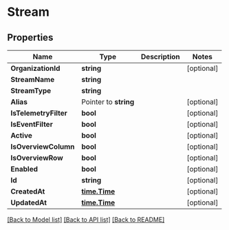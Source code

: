 # Stream

## Properties

Name | Type | Description | Notes
------------ | ------------- | ------------- | -------------
**OrganizationId** | **string** |  | [optional] 
**StreamName** | **string** |  | 
**StreamType** | **string** |  | 
**Alias** | Pointer to **string** |  | [optional] 
**IsTelemetryFilter** | **bool** |  | [optional] 
**IsEventFilter** | **bool** |  | [optional] 
**Active** | **bool** |  | [optional] 
**IsOverviewColumn** | **bool** |  | [optional] 
**IsOverviewRow** | **bool** |  | [optional] 
**Enabled** | **bool** |  | [optional] 
**Id** | **string** |  | [optional] 
**CreatedAt** | [**time.Time**](time.Time.md) |  | [optional] 
**UpdatedAt** | [**time.Time**](time.Time.md) |  | [optional] 

[[Back to Model list]](../README.md#documentation-for-models) [[Back to API list]](../README.md#documentation-for-api-endpoints) [[Back to README]](../README.md)


